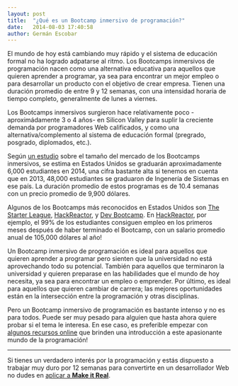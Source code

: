 ```yaml
---
layout: post
title:  "¿Qué es un Bootcamp inmersivo de programación?"
date:   2014-08-03 17:40:58
author: Germán Escobar
---
```


El mundo de hoy está cambiando muy rápido y el sistema de educación formal no ha logrado adpatarse al ritmo. Los Bootcamps inmersivos de programación nacen como una alternativa educativa para aquellos que quieren aprender a programar, ya sea para encontrar un mejor empleo o para desarrollar un producto con el objetivo de crear empresa. Tienen una duración promedio de entre 9 y 12 semanas, con una intensidad horaria de tiempo completo, generalmente de lunes a viernes.

Los Bootcamps inmersivos surgieron hace relativamente poco -aproximádamente 3 o 4 años- en Silicon Valley para suplir la creciente demanda por programadores Web calificados, y como una alternativa/complemento al sistema de educación formal (pregrado, posgrado, diplomados, etc.).

Según [un estudio](https://www.coursereport.com/resources/course-report-bootcamp-market-size-study) sobre el tamaño del mercado de los Bootcamps inmersivos, se estima en Estados Unidos se graduarán aproximadamente 6,000 estudiantes en 2014, una cifra bastante alta si tenemos en cuenta que en 2013, 48,000 estudiantes se graduaron de Ingenería de Sistemas en ese país. La duración promedio de estos programas es de 10.4 semanas con un precio promedio de 9,900 dólares. 

Algunos de los Bootcamps más reconocidos en Estados Unidos son [The Starter League](http://www.starterleague.com/), [HackReactor](http://www.hackreactor.com/), y [Dev Bootcamp](http://devbootcamp.com/). En [HackReactor](http://www.hackreactor.com/), por ejemplo, el 99% de los estudiantes consiguen empleo en los primeros meses después de haber terminado el Bootcamp, con un salario promedio anual de 105,000 dólares al año!

Un Bootcamp inmersivo de programación es ideal para aquellos que  quieren aprender a programar pero sienten que la universidad no está aprovechando todo su potencial. También para aquellos que terminaron la universidad y quieren preparase en las habilidades que el mundo de hoy necesita, ya sea para encontrar un empleo o emprender. Por último, es ideal para aquellos que quieren cambiar de carrera; las mejores oportunidades están en la intersección entre la programación y otras disciplinas.

Pero un Bootcamp inmersivo de programación es bastante intenso y no es para todos. Puede ser muy pesado para alguien que hasta ahora quiere probar si el tema le interesa. En ese caso, es preferible empezar con [algunos recursos online](/2014/07/24/los-mejores-recursos-online-para-aprender-desarrollo-web/) que brinden una introducción a este apasionante mundo de la programación!

***

Si tienes un verdadero interés por la programación y estás dispuesto a trabajar muy duro por 12 semanas para convertirte en un desarrollador Web no dudes en [aplicar a **Make it Real**](/apply).